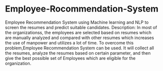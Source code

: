 # Employee-Rocommendation-System
Employee Recommendation System using Machine learning and NLP to screen the resumes and predict suitable candidates.
Description:
In most of the organizationss, the employees are selected based on resumes which are manually analyzed and compared with other resumes which increases the use of manpower and utilizes a lot of time. To overcome this problem,Employee Recommendation System can be used. It will collect all the resumes, analyze the resumes based on certain parameter, and then give the best possible set of Employees which are eligible for the organization. 
